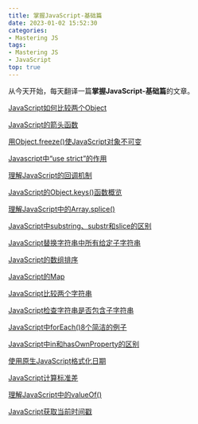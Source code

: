 ```yaml
---
title: 掌握JavaScript-基础篇
date: 2023-01-02 15:52:30
categories:
- Mastering JS
tags:
- Mastering JS
- JavaScript
top: true
---
```


从今天开始，每天翻译一篇**掌握JavaScript-基础篇**的文章。

<!-- more -->

[JavaScript如何比较两个Object](/post/how-to-compare-objects-in-javascript/)

[JavaScript的箭头函数](/post/array-function-in-javascript/)

[用Object.freeze()使JavaScript对象不可变](/post/make-javascript-objects-immutable-with-object-freeze/)

[Javascript中“use strict”的作用](/post/what-does-use-strict-do-in-javascript/)

[理解JavaScript的回调机制](/post/understanding-callbacks-in-javascript/)

[JavaScript的Object.keys()函数概览](/post/an-overview-of-the-object-keys-function-in-javascript/)

[理解JavaScript中的Array.splice()](/post/understanding-array-splice-in-javascript/)

[JavaScript中substring、substr和slice的区别](/post/substring-vs-substr-vs-slice-in-javascript/)

[JavaScript替换字符串中所有给定子字符串](/post/replace-all-instances-of-a-string-in-javascript/)

[JavaScript的数组排序](/post/sorting-an-array-in-javascript/)

[JavaScript的Map](/post/maps-in-javascript)

[JavaScript比较两个字符串](/post/compare-two-strings-in-javascript/)

[JavaScript检查字符串是否包含子字符串](/post/check-if-a-string-contains-a-substring-in-javascript/)

[JavaScript中forEach()8个简洁的例子](/post/8-neat-examples-with-foreach-in-javascript/)

[JavaScript中in和hasOwnProperty的区别](/post/the-difference-between-in-and-hasownproperty-in-javascript/)

[使用原生JavaScript格式化日期](/post/format-dates-using-vanilla-javascript/)

[JavaScript计算标准差](/post/calculate-standard-deviation-in-javascript/)

[理解JavaScript中的valueOf()](/post/understand-valueof-in-javascript/)

[JavaScript获取当前时间戳](/post/get-the-current-timestamp-in-javascript/)